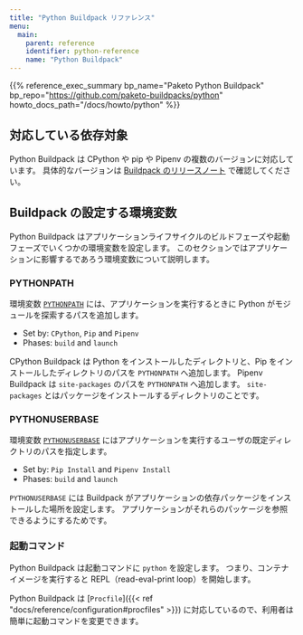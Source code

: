 ```yaml
---
title: "Python Buildpack リファレンス"
menu:
  main:
    parent: reference
    identifier: python-reference
    name: "Python Buildpack"
---
```


{{% reference_exec_summary bp_name="Paketo Python Buildpack" bp_repo="https://github.com/paketo-buildpacks/python" howto_docs_path="/docs/howto/python" %}}

## 対応している依存対象
<!-- The Python buildpack supports several versions of CPython, Pip and Pipenv.  For
more details on the specific versions supported in a given buildpack version,
see the [release notes](https://github.com/paketo-buildpacks/python/releases). -->
Python Buildpack は CPython や pip や Pipenv の複数のバージョンに対応しています。
具体的なバージョンは [Buildpack のリリースノート](https://github.com/paketo-buildpacks/python/releases) で確認してください。

## Buildpack の設定する環境変数

<!-- The Python Buildpack sets a few environment variables during the `build` and
`launch` phases of the app lifecycle. The sections below describe each
environment variable and its impact on your app. -->
Python Buildpack はアプリケーションライフサイクルのビルドフェーズや起動フェーズでいくつかの環境変数を設定します。
このセクションではアプリケーションに影響するであろう環境変数について説明します。

### PYTHONPATH

<!-- The [`PYTHONPATH`](https://docs.python.org/3/using/cmdline.html#envvar-PYTHONPATH)
environment variable is used to add directories where python will look for
modules. -->
環境変数 [`PYTHONPATH`](https://docs.python.org/3/using/cmdline.html#envvar-PYTHONPATH) には、アプリケーションを実行するときに Python がモジュールを探索するパスを追加します。

* Set by: `CPython`, `Pip` and `Pipenv`
* Phases: `build` and `launch`

<!-- The CPython buildpack sets the `PYTHONPATH` value to its installation location,
and the Pip, Pipenv buildpack prepends their `site-packages` location to it.
`site-packages` is the target directory where packages are installed to. -->
CPython Buildpack は Python をインストールしたディレクトリと、Pip をインストールしたディレクトリのパスを `PYTHONPATH` へ追加します。
Pipenv Buildpack は `site-packages` のパスを `PYTHONPATH` へ追加します。
`site-packages` とはパッケージをインストールするディレクトリのことです。

### PYTHONUSERBASE

<!-- The [`PYTHONUSERBASE`](https://docs.python.org/3/using/cmdline.html#envvar-PYTHONUSERBASE)
environment variable is used to set the user base directory. -->
環境変数 [`PYTHONUSERBASE`](https://docs.python.org/3/using/cmdline.html#envvar-PYTHONUSERBASE) にはアプリケーションを実行するユーザの既定ディレクトリのパスを指定します。

* Set by: `Pip Install` and `Pipenv Install`
* Phases: `build` and `launch`

<!-- The value of `PYTHONUSERBASE` is set to the location where these buildapcks install
the application packages so that it can be consumed by the app source code. -->
`PYTHONUSERBASE` には Buildpack がアプリケーションの依存パッケージをインストールした場所を設定します。
アプリケーションがそれらのパッケージを参照できるようにするためです。

### 起動コマンド

<!-- The Python Buildpack sets the default start command `python`. This starts the Python
REPL (read-eval-print loop) at launch. -->
Python Buildpack は起動コマンドに `python` を設定します。
つまり、コンテナイメージを実行すると REPL（read-eval-print loop）を開始します。

<!-- The Python Buildpack comes with support for
[`Procfile`]({{< ref "docs/reference/configuration#procfiles" >}})
that lets users set custom start commands easily. -->
Python Buildpack は [`Procfile`]({{< ref "docs/reference/configuration#procfiles" >}}) に対応しているので、利用者は簡単に起動コマンドを変更できます。
